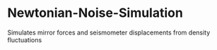# Newtonian-Noise-Simulation
Simulates mirror forces and seismometer displacements from density fluctuations
